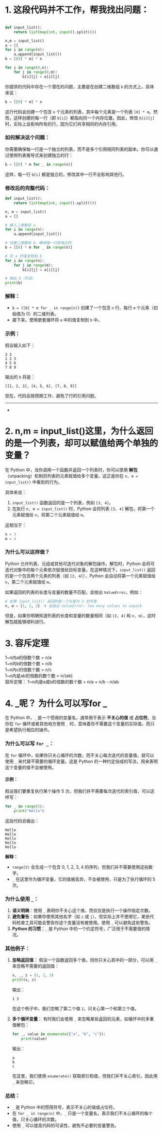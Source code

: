 # 1. 这段代码并不工作，帮我找出问题：
```python

def input_list():
    return list(map(int, input().split()))

n,m = input_list()
a = []
for i in range(n):
    a.append(input_list())
b = [[0] * m] * n

for i in range(0,n):
    for j in range(0,m):
        b[i][j] = a[i][j]
```
你提供的代码中存在一个潜在的问题，主要是在创建二维数组 `b` 的方式上。具体来说：

```python
b = [[0] * m] * n
```

这行代码会创建一个包含 `n` 个元素的列表，其中每个元素是一个列表 `[0] * m`。然而，这样创建的每一行（即 `b[i]`）都指向同一个内存位置。因此，修改 `b[i][j]` 时，实际上会影响所有的行，因为它们共享相同的内存引用。

### 如何解决这个问题：
你需要确保每一行是一个独立的列表，而不是多个引用相同列表的副本。你可以通过使用列表推导式来创建独立的行：

```python
b = [[0] * m for _ in range(n)]
```

这样，每一行 `b[i]` 都是独立的，修改其中一行不会影响其他行。

### 修改后的完整代码：

```python
def input_list():
    return list(map(int, input().split()))

n, m = input_list()
a = []

# 输入二维数组 a
for i in range(n):
    a.append(input_list())

# 创建二维数组 b，确保每一行是独立的
b = [[0] * m for _ in range(n)]

# 将 a 的值复制到 b
for i in range(n):
    for j in range(m):
        b[i][j] = a[i][j]

# 输出 b（可选）
print(b)
```

### 解释：
- `b = [[0] * m for _ in range(n)]` 创建了一个包含 `n` 行、每行 `m` 个元素（初始值为 0）的二维列表。
- 接下来，使用嵌套循环将 `a` 中的值复制到 `b` 中。

### 示例：

假设输入如下：

```
3 3
1 2 3
4 5 6
7 8 9
```

输出的 `b` 将是：

```
[[1, 2, 3], [4, 5, 6], [7, 8, 9]]
```

现在，代码会按预期工作，避免了行的引用问题。



---
-
# 2. n,m = input_list()这里，为什么返回的是一个列表，却可以赋值给两个单独的变量？
在 Python 中，当你调用一个函数并返回一个列表时，你可以使用 **解包**（unpacking）机制将列表的元素赋值给多个变量。这正是你在 `n, m = input_list()` 中看到的行为。

具体来说：

1. `input_list()` 函数返回的是一个列表，例如 `[3, 4]`。
2. 在执行 `n, m = input_list()` 时，Python 会将列表 `[3, 4]` 解包，将第一个元素赋值给 `n`，将第二个元素赋值给 `m`。

这相当于：

```python
n = 3
m = 4
```

### 为什么可以这样做？
Python 允许列表、元组或其他可迭代对象的解包操作。解包时，Python 会将可迭代对象中的每个元素依次赋值给目标变量。在这种情况下，`input_list()` 返回的是一个包含两个元素的列表（如 `[3, 4]`），Python 会自动将第一个元素赋值给 `n`，第二个元素赋值给 `m`。

如果返回的列表的长度与变量的数量不匹配，会抛出 `ValueError`。例如：

```python
# 如果 input_list() 返回的是一个长度为 3 的列表
n, m = [1, 2, 3]  # 会抛出 ValueError: too many values to unpack
```

但是，如果你明确知道列表的长度和变量的数量相同（如 `[3, 4]` 和 `n, m`），这时解包就能够顺利进行。

# 3. 容斥定理
1~n内a的倍数个数 = n/a\
1~n内b的倍数个数 = n/b\
1~n内c的倍数个数 = n/c\
1~n内是ab的倍数的数个数 = n/(ab)\
容斥定理：
1~n内是a或b的倍数的数个数 = n/a + n/b - n/ab

# 4. _呢？ 为什么可以写for _

在 Python 中，`_` 是一个惯用的变量名，通常用于表示 **不关心的值** 或 **占位符**。当你在 `for` 循环或者其他地方使用 `_` 时，意味着你不需要这个变量的实际值，而只是希望执行相应的操作。

### 为什么可以写 `for _`：
在 `for` 循环中，如果你只关心循环的次数，而不关心每次迭代的变量值，就可以使用 `_` 来代替不需要的循环变量。这是 Python 的一种约定俗成的写法，用来表明这个变量的值不会被使用。

#### 示例：
假设我们要重复执行某个操作 5 次，但我们并不需要每次迭代的索引值，可以这样写：

```python
for _ in range(5):
    print("Hello")
```

这段代码会输出：

```
Hello
Hello
Hello
Hello
Hello
```

**解释：**
- `range(5)` 会生成一个包含 0, 1, 2, 3, 4 的序列，但我们并不需要使用这些数字。
- `_` 在这里作为循环变量，它的值被丢弃，不会被使用，只是为了执行循环的 5 次。

### 为什么使用 `_`：
1. **语义明确**：使用 `_` 表明你不关心这个值，而仅仅是执行一个操作指定次数。
2. **避免警告**：如果你使用其他名字（如 `i` 或 `j`），但实际上并不使用它，某些代码检查工具可能会警告你这个变量没有被使用。使用 `_` 可以避免这些警告。
3. **Python 的习惯**：`_` 是 Python 中的一个约定符号，广泛用于不需要值的情况。

### 其他例子：
1. **忽略返回值**：
   假设一个函数返回多个值，但你只关心其中的一部分，可以用 `_` 来忽略不需要的返回值：
   
   ```python
   x, _, z = (1, 2, 3)
   print(x, z)
   ```
   输出：
   ```
   1 3
   ```
   在这个例子中，我们忽略了第二个值 `2`，只关心第一个和第三个值。

2. **多个循环变量**：
   有时我们会使用 `_` 来忽略某些返回的元素，如循环中的多重值解包：
   
   ```python
   for _, value in enumerate(["a", "b", "c"]):
       print(value)
   ```
   输出：
   ```
   a
   b
   c
   ```
   在这里，我们使用 `enumerate()` 获取索引和值，但我们并不关心索引，因此用 `_` 来忽略它。

### 总结：
- `_` 是 Python 中的惯用符号，表示不关心的值或占位符。
- 在 `for _ in range(n)` 中，`_` 只是一个变量名，表示我们不关心循环的每个值，只关心循环的次数。
- 使用 `_` 可以提高代码的可读性，避免不必要的变量警告。

